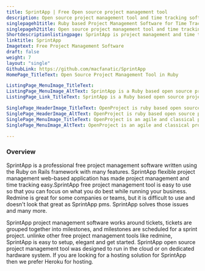 ```yaml
---
title: SprintApp | Free Open source project management tool
description: Open source project management tool and time tracking software. SprintApp is free to use so you can focus on running your business and on what you do best.
singlepageh1title: Ruby based Project Management Software for Time Tracking
singlepageh2title: Open source project management tool and time tracking software. SprintApp is free to use and simple to setup so you can focus on running your business.
Shortdescriptionlistingpage: SprintApp is project management and time tracking software. It's free to use and simple to setup so you can focus on running your business and on what you do best.
linktitle: SprintApp
Imagetext: Free Project Management Software
draft: false
weight: 7
layout: "single"
GithubLink: https://github.com/macfanatic/SprintApp
HomePage_TitleText: Open Source Project Management Tool in Ruby

ListingPage_MenuImage_TitleText: 
ListingPage_MenuImage_AltText: SprintApp is a Ruby based open source project management tool
ListingPage_Link_TitleText: SprintApp is a Ruby based open source project management tool

SinglePage_HeaderImage_TitleText: OpenProject is ruby based open source project management workflow software
SinglePage_HeaderImage_AltText: OpenProject is ruby based open source project management workflow software
SinglePage_MenuImage_TitleText: OpenProject is an agile and classical project management workflow software
SinglePage_MenuImage_AltText: OpenProject is an agile and classical project management workflow software

---
```

### **Overview**

SprintApp is a professional free project management software written using the Ruby on Rails framework with many features. SprintApp flexible project management web-based application has made project management and time tracking easy.SprintApp free project management tool is easy to use so that you can focus on what you do best while running your business. Redmine is great for some companies or teams, but it is difficult to use and doesn't look that great as SprintApp pms. SprintApp solves those issues and many more.

SprintApp project management software works around tickets, tickets are grouped together into milestones, and milestones are scheduled for a sprint project. unlinke other free project management tools like redmine, SprintApp is easy to setup, elegant and get started. SprintApp open source project management tool was designed to run in the cloud or on dedicated hardware system. If you are looking for a hosting solution for SprintApp then we prefer Heroku for hosting.

